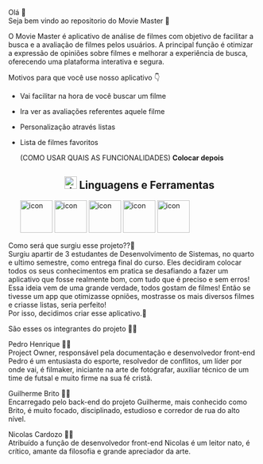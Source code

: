 Olá 👋 <br>
Seja bem vindo ao repositorio do Movie Master 🎥

O Movie Master é aplicativo de análise de filmes com objetivo de facilitar a busca e a avaliação de filmes pelos usuários. 
A principal função é otimizar a expressão de opiniões sobre filmes e melhorar a experiência de busca, oferecendo uma plataforma interativa e segura. 

Motivos para que você use nosso aplicativo 👇
- Vai facilitar na hora de você buscar um filme
- Ira ver as avaliações referentes aquele filme
- Personalização através listas
- Lista de filmes favoritos

  (COMO USAR
  QUAIS AS FUNCIONALIDADES) **Colocar depois**



  <div align="center"> <h2><img src="https://cdn-icons-png.flaticon.com/512/2572/2572708.png" width="25" height="25" alt="Imagem icon sobre" />   Linguagens e Ferramentas </h2></div>

  
  <tr>
    
    <td align="center" width="96">
        <img src="https://techstack-generator.vercel.app/react-icon.svg" alt="icon" width="65" height="65" />
    </td>
    <td align="center" width="96">
        <img src="https://techstack-generator.vercel.app/react-icon.svg" alt="icon" width="65" height="65" />
    </td>

    </td>
  </tr>
  <tr>
    </td>
    <td align="center" width="96">
        <img src="https://techstack-generator.vercel.app/js-icon.svg" alt="icon" width="65" height="65" />
    </td>
    </td>
        <img src="https://techstack-generator.vercel.app/mysql-icon.svg" alt="icon" width="65" height="65" />
    </td>
    <td align="center" width="96">
        <img src="https://user-images.githubusercontent.com/74038190/212257460-738ff738-247f-4445-a718-cdd0ca76e2db.gif" alt="icon" width="65" height="65" />
    </td>
  </tr>
</table>
  


Como será que surgiu esse projeto??🤔<br>
Surgiu apartir de 3 estudantes de Desenvolvimento de Sistemas, no quarto e ultimo semestre, como entrega final do curso. 
Eles decidiram colocar todos os seus conhecimentos em pratica se desafiando a fazer um aplicativo que fosse realmente bom, com tudo que é preciso e sem erros! 
Essa ideia vem de uma grande verdade, todos gostam de filmes! Então se tivesse um app que otimizasse opniões, mostrasse os mais diversos filmes e criasse listas, seria perfeito!    
Por isso, decidimos criar esse aplicativo.🤩

São esses os integrantes do projeto 🧑‍💻

Pedro Henrique 🙋‍♂️<br>
Project Owner, responsável pela documentação e desenvolvedor front-end
Pedro é um entusiasta do esporte, resolvedor de conflitos, um líder por onde vai, é filmaker, iniciante na arte de fotógrafar, auxiliar técnico de um time de futsal e muito firme na sua fé cristã. 

Guilherme Brito 🙋‍♂️<br>
Encarregado pelo back-end do projeto
Guilherme, mais conhecido como Brito, é muito focado, disciplinado, estudioso e corredor de rua do alto nível.

Nicolas Cardozo 🙋‍♂️<br>
Atribuído a função de desenvolvedor front-end
Nicolas é um leitor nato, é crítico, amante da filosofia e grande apreciador da arte. 



